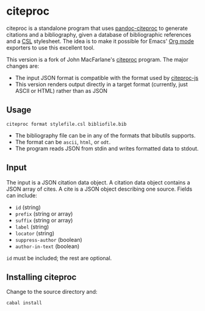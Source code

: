 # citeproc

citeproc is a standalone program that uses [pandoc-citeproc]
to generate citations and a bibliography, given a database of bibliographic
references and a [CSL] stylesheet.  The idea is to make it possible for
Emacs' [Org mode] exporters to use this excellent tool.

This version is a fork of John MacFarlane's [citeproc] program.  The
major changes are:

- The input JSON format is compatible with the format used by [citeproc-js]
- This version renders output directly in a target format (currently, just
  ASCII or HTML) rather than as JSON

[pandoc-citeproc]: https://github.com/jgm/pandoc-citeproc
[citeproc-js]: http://gsl-nagoya-u.net/http/pub/citeproc-doc.html
[CSL]: http://citationstyles.org/
[Org mode]: http://orgmode.org
[citeproc]: https://github.com/jgm/citeproc 

## Usage

    citeproc format stylefile.csl bibliofile.bib

- The bibliography file can be in any of the formats that bibutils
  supports.
- The format can be `ascii`, `html`, or `odt`.
- The program reads JSON from stdin and writes formatted data to stdout.

## Input

The input is a JSON citation data object.
A citation data object contains a JSON array of cites.
A cite is a JSON object describing one source.  Fields can include:

- `id` (string)
- `prefix` (string or array)
- `suffix` (string or array)
- `label` (string)
- `locator` (string)
- `suppress-author` (boolean)
- `author-in-text` (boolean)

`id` must be included; the rest are optional.

## Installing citeproc

Change to the source directory and:

    cabal install

